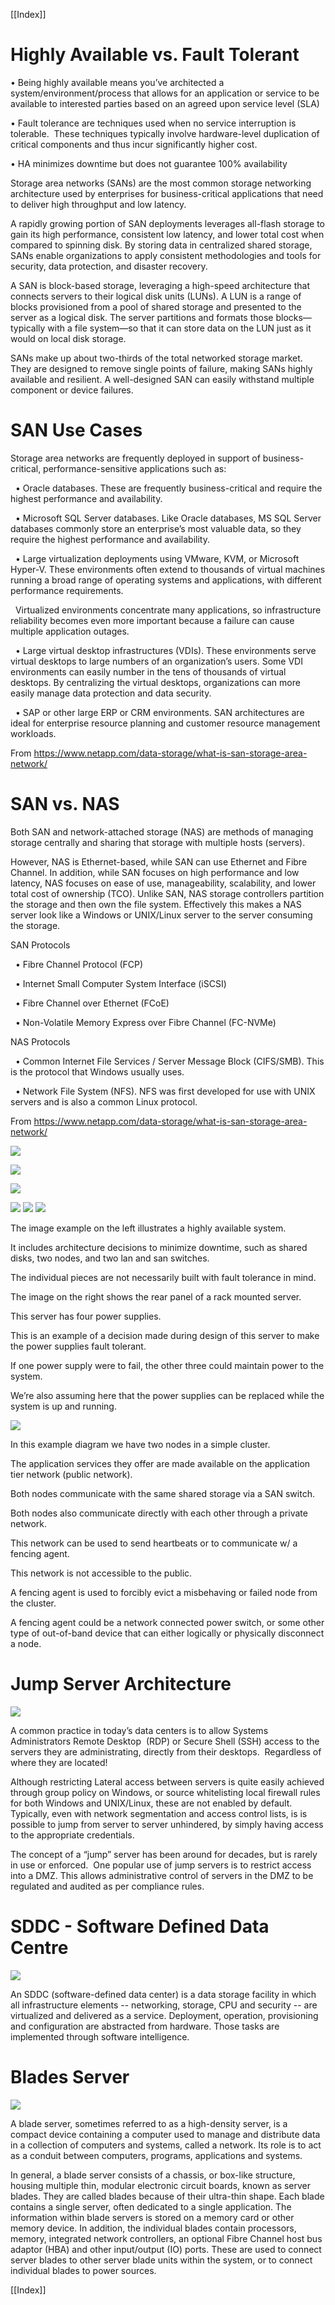 
 [[Index]]  

# Highly Available vs. Fault Tolerant

  

• Being highly available means you’ve architected a system/environment/process that allows for an application or service to be available to interested parties based on an agreed upon service level (SLA)

• Fault tolerance are techniques used when no service interruption is tolerable.  These techniques typically involve hardware-level duplication of critical components and thus incur significantly higher cost.

• HA minimizes downtime but does not guarantee 100% availability

  
  

Storage area networks (SANs) are the most common storage networking architecture used by enterprises for business-critical applications that need to deliver high throughput and low latency. 

A rapidly growing portion of SAN deployments leverages all-flash storage to gain its high performance, consistent low latency, and lower total cost when compared to spinning disk. By storing data in centralized shared storage, SANs enable organizations to apply consistent methodologies and tools for security, data protection, and disaster recovery.

A SAN is block-based storage, leveraging a high-speed architecture that connects servers to their logical disk units (LUNs). A LUN is a range of blocks provisioned from a pool of shared storage and presented to the server as a logical disk. The server partitions and formats those blocks—typically with a file system—so that it can store data on the LUN just as it would on local disk storage.

SANs make up about two-thirds of the total networked storage market. They are designed to remove single points of failure, making SANs highly available and resilient. A well-designed SAN can easily withstand multiple component or device failures.

  

# SAN Use Cases

  

Storage area networks are frequently deployed in support of business-critical, performance-sensitive applications such as:

  

  • Oracle databases. These are frequently business-critical and require the highest performance and availability.

  

  • Microsoft SQL Server databases. Like Oracle databases, MS SQL Server databases commonly store an enterprise’s most valuable data, so they require the highest performance and availability.

  

  • Large virtualization deployments using VMware, KVM, or Microsoft Hyper-V. These environments often extend to thousands of virtual machines running a broad range of operating systems and applications, with different performance requirements.

  Virtualized environments concentrate many applications, so infrastructure reliability becomes even more important because a failure can cause multiple application outages.

  

  • Large virtual desktop infrastructures (VDIs). These environments serve virtual desktops to large numbers of an organization’s users. Some VDI environments can easily number in the tens of thousands of virtual desktops. By centralizing the virtual desktops, organizations can more easily manage data protection and data security.

  

  • SAP or other large ERP or CRM environments. SAN architectures are ideal for enterprise resource planning and customer resource management workloads.

  

From <https://www.netapp.com/data-storage/what-is-san-storage-area-network/>

  
  

# SAN vs. NAS

  

Both SAN and network-attached storage (NAS) are methods of managing storage centrally and sharing that storage with multiple hosts (servers). 

However, NAS is Ethernet-based, while SAN can use Ethernet and Fibre Channel. In addition, while SAN focuses on high performance and low latency, NAS focuses on ease of use, manageability, scalability, and lower total cost of ownership (TCO). Unlike SAN, NAS storage controllers partition the storage and then own the file system. Effectively this makes a NAS server look like a Windows or UNIX/Linux server to the server consuming the storage.

  

SAN Protocols

  

  • Fibre Channel Protocol (FCP)

  

  • Internet Small Computer System Interface (iSCSI)

  

  • Fibre Channel over Ethernet (FCoE)

  

  • Non-Volatile Memory Express over Fibre Channel (FC-NVMe)

  

NAS Protocols

  

  • Common Internet File Services / Server Message Block (CIFS/SMB). This is the protocol that Windows usually uses.

  

  • Network File System (NFS). NFS was first developed for use with UNIX servers and is also a common Linux protocol.

  

From <https://www.netapp.com/data-storage/what-is-san-storage-area-network/>


![](assets/SANs.jpg)

![](assets/SANs2.jpg)

![](assets/SANs3.jpg)

<img src="/assets/SANs.jpg"/>


<img src="/assets/SANs2.png"/>
  


<img src="/assets/SANs3.png"/>




  
  
  
  

The image example on the left illustrates a highly available system.

  

It includes architecture decisions to minimize downtime, such as shared disks, two nodes, and two lan and san switches.  

  

The individual pieces are not necessarily built with fault tolerance in mind.

  

The image on the right shows the rear panel of a rack mounted server.  

  

This server has four power supplies.  

  

This is an example of a decision made during design of this server to make the power supplies fault tolerant.  

  

If one power supply were to fail, the other three could maintain power to the system.

  

We’re also assuming here that the power supplies can be replaced while the system is up and running.

<img src="/assets/SANs4.png"/>


  








  
  
  

In this example diagram we have two nodes in a simple cluster.

  

The application services they offer are made available on the application tier network (public network).

  

Both nodes communicate with the same shared storage via a SAN switch.

  

Both nodes also communicate directly with each other through a private network.  

  

This network can be used to send heartbeats or to communicate w/ a fencing agent.

  

This network is not accessible to the public.

  

A fencing agent is used to forcibly evict a misbehaving or failed node from the cluster.

  

A fencing agent could be a network connected power switch, or some other type of out-of-band device that can either logically or physically disconnect a node.

  

# Jump Server Architecture

<img src="/assets/jump%20servers.jpg"/>


  

A common practice in today’s data centers is to allow Systems Administrators Remote Desktop  (RDP) or Secure Shell (SSH) access to the servers they are administrating, directly from their desktops.  Regardless of where they are located!

  

Although restricting Lateral access between servers is quite easily achieved through group policy on Windows, or source whitelisting local firewall rules for both Windows and UNIX/Linux, these are not enabled by default. Typically, even with network segmentation and access control lists, is is possible to jump from server to server unhindered, by simply having access to the appropriate credentials.

  

The concept of a “jump” server has been around for decades, but is rarely in use or enforced.  One popular use of jump servers is to restrict access into a DMZ. This allows administrative control of servers in the DMZ to be regulated and audited as per compliance rules.

  
  

# SDDC - Software Defined Data Centre

<img src="/assets/sddc.png"/>






  

An SDDC (software-defined data center) is a data storage facility in which all infrastructure elements -- networking, storage, CPU and security -- are virtualized and delivered as a service. Deployment, operation, provisioning and configuration are abstracted from hardware. Those tasks are implemented through software intelligence.

  

# Blades Server

<img src="/assets/Blade_Server_Chassis.png"/>


A blade server, sometimes referred to as a high-density server, is a compact device containing a computer used to manage and distribute data in a collection of computers and systems, called a network. Its role is to act as a conduit between computers, programs, applications and systems.

  

In general, a blade server consists of a chassis, or box-like structure, housing multiple thin, modular electronic circuit boards, known as server blades. They are called blades because of their ultra-thin shape. Each blade contains a single server, often dedicated to a single application. The information within blade servers is stored on a memory card or other memory device. In addition, the individual blades contain processors, memory, integrated network controllers, an optional Fibre Channel host bus adaptor (HBA) and other input/output (IO) ports. These are used to connect server blades to other server blade units within the system, or to connect individual blades to power sources.

[[Index]] 